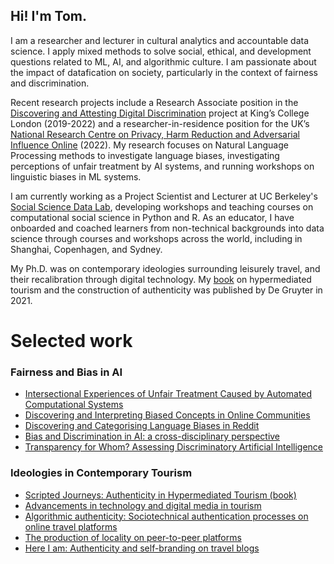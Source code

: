 ## Hi! I'm Tom.

I am a researcher and lecturer in cultural analytics and accountable data science. I apply mixed methods to solve social, ethical, and development questions related to ML, AI, and algorithmic culture. I am passionate about the impact of datafication on society, particularly in the context of fairness and discrimination.

Recent research projects include a Research Associate position in the [Discovering and Attesting Digital Discrimination](https://dadd-project.github.io/) project at King’s College London (2019-2022) and a researcher-in-residence position for the UK’s [National Research Centre on Privacy, Harm Reduction and Adversarial Influence Online](http://rephrain.ac.uk) (2022). My research focuses on Natural Language Processing methods to investigate language biases, investigating perceptions of unfair treatment by AI systems, and running workshops on linguistic biases in ML systems.

I am currently working as a Project Scientist and Lecturer at UC Berkeley's [Social Science Data Lab](https://dlab.berkeley.edu/home), developing workshops and teaching courses on computational social science in Python and R. As an educator, I have onboarded and coached learners from non-technical backgrounds into data science through courses and workshops across the world, including in Shanghai, Copenhagen, and Sydney.

My Ph.D. was on contemporary ideologies surrounding leisurely travel, and their recalibration through digital technology. My [book](https://www.degruyter.com/document/doi/10.1515/9783110700497/html?lang=en) on hypermediated tourism and the construction of authenticity was published by De Gruyter in 2021.


# Selected work

### Fairness and Bias in AI
- [Intersectional Experiences of Unfair Treatment Caused by Automated Computational Systems](https://www.researchgate.net/publication/360932129_Intersectional_Experiences_of_Unfair_Treatment_Caused_by_Automated_Computational_Systems)
- [Discovering and Interpreting Biased Concepts in Online Communities](https://arxiv.org/abs/2010.14448)
- [Discovering and Categorising Language Biases in Reddit](https://arxiv.org/abs/2008.02754)
- [Bias and Discrimination in AI: a cross-disciplinary perspective](https://arxiv.org/abs/2008.07309)
- [Transparency for Whom? Assessing Discriminatory Artificial Intelligence](https://ieeexplore.ieee.org/abstract/document/9237325/)

### Ideologies in Contemporary Tourism
- [Scripted Journeys: Authenticity in Hypermediated Tourism (book)](https://www.degruyter.com/document/doi/10.1515/9783110700497/html?lang=en)
- [Advancements in technology and digital media in tourism](https://journals.sagepub.com/doi/full/10.1177/1468797621990410)
- [Algorithmic authenticity: Sociotechnical authentication processes on online travel platforms](https://journals.sagepub.com/doi/full/10.1177/1468797619832314)
- [The production of locality on peer-to-peer platforms](https://www.tandfonline.com/doi/pdf/10.1080/23311886.2016.1215780)
- [Here I am: Authenticity and self-branding on travel blogs](https://journals.sagepub.com/doi/full/10.1177/1468797615594748)





